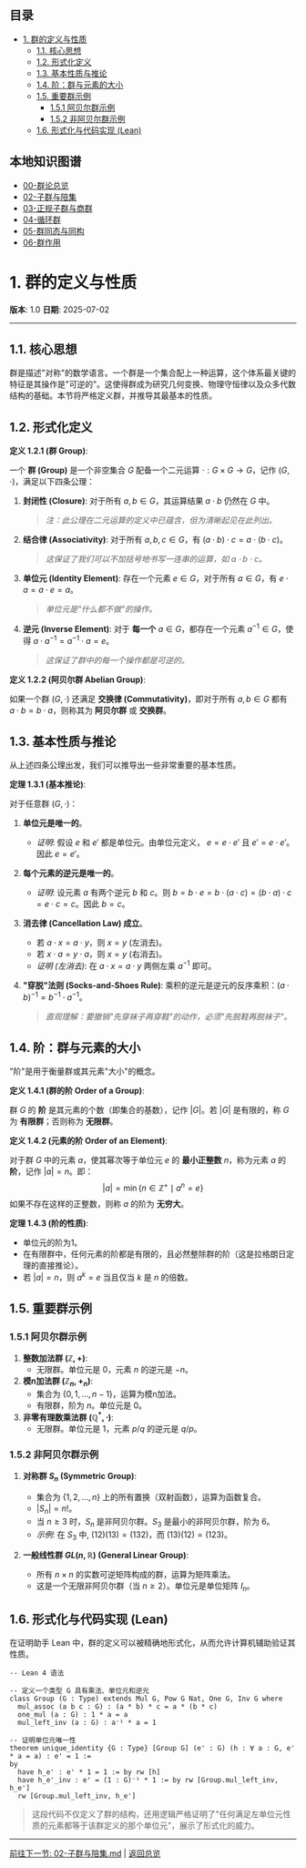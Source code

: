 <!-- 本地目录区块 -->
## 目录
- [1. 群的定义与性质](#1-群的定义与性质)
  - [1.1. 核心思想](#11-核心思想)
  - [1.2. 形式化定义](#12-形式化定义)
  - [1.3. 基本性质与推论](#13-基本性质与推论)
  - [1.4. 阶：群与元素的大小](#14-阶群与元素的大小)
  - [1.5. 重要群示例](#15-重要群示例)
    - [1.5.1 阿贝尔群示例](#151-阿贝尔群示例)
    - [1.5.2 非阿贝尔群示例](#152-非阿贝尔群示例)
  - [1.6. 形式化与代码实现 (Lean)](#16-形式化与代码实现-lean)

<!-- 本地知识图谱区块 -->
## 本地知识图谱
- [00-群论总览](./00-群论总览.md)
- [02-子群与陪集](./02-子群与陪集.md)
- [03-正规子群与商群](./03-正规子群与商群.md)
- [04-循环群](./04-循环群.md)
- [05-群同态与同构](./05-群同态与同构.md)
- [06-群作用](./06-群作用.md)

# 1. 群的定义与性质

**版本**: 1.0
**日期**: 2025-07-02

---

## 1.1. 核心思想

群是描述"对称"的数学语言。一个群是一个集合配上一种运算，这个体系最关键的特征是其操作是"可逆的"。这使得群成为研究几何变换、物理守恒律以及众多代数结构的基础。本节将严格定义群，并推导其最基本的性质。

## 1.2. 形式化定义

**定义 1.2.1 (群 Group)**:

一个 **群 (Group)** 是一个非空集合 $G$ 配备一个二元运算 $\cdot : G \times G \to G$，记作 $(G, \cdot)$，满足以下四条公理：

1. **封闭性 (Closure)**:
    对于所有 $a, b \in G$，其运算结果 $a \cdot b$ 仍然在 $G$ 中。
    > _注：此公理在二元运算的定义中已蕴含，但为清晰起见在此列出。_

2. **结合律 (Associativity)**:
    对于所有 $a, b, c \in G$，有 $(a \cdot b) \cdot c = a \cdot (b \cdot c)$。
    > _这保证了我们可以不加括号地书写一连串的运算，如 $a \cdot b \cdot c$。_

3. **单位元 (Identity Element)**:
    存在一个元素 $e \in G$，对于所有 $a \in G$，有 $e \cdot a = a \cdot e = a$。
    > _单位元是"什么都不做"的操作。_

4. **逆元 (Inverse Element)**:
    对于 **每一个** $a \in G$，都存在一个元素 $a^{-1} \in G$，使得 $a \cdot a^{-1} = a^{-1} \cdot a = e$。
    > _这保证了群中的每一个操作都是可逆的。_

**定义 1.2.2 (阿贝尔群 Abelian Group)**:

如果一个群 $(G, \cdot)$ 还满足 **交换律 (Commutativity)**，即对于所有 $a, b \in G$ 都有 $a \cdot b = b \cdot a$，则称其为 **阿贝尔群** 或 **交换群**。

## 1.3. 基本性质与推论

从上述四条公理出发，我们可以推导出一些非常重要的基本性质。

**定理 1.3.1 (基本推论)**:

对于任意群 $(G, \cdot)$：

1. **单位元是唯一的**。
    * _证明_: 假设 $e$ 和 $e'$ 都是单位元。由单位元定义， $e = e \cdot e'$ 且 $e' = e \cdot e'$。因此 $e=e'$。

2. **每个元素的逆元是唯一的**。
    * _证明_: 设元素 $a$ 有两个逆元 $b$ 和 $c$。则 $b = b \cdot e = b \cdot (a \cdot c) = (b \cdot a) \cdot c = e \cdot c = c$。因此 $b=c$。

3. **消去律 (Cancellation Law) 成立**。
    * 若 $a \cdot x = a \cdot y$，则 $x=y$ (左消去)。
    * 若 $x \cdot a = y \cdot a$，则 $x=y$ (右消去)。
    * _证明 (左消去)_: 在 $a \cdot x = a \cdot y$ 两侧左乘 $a^{-1}$ 即可。

4. **"穿脱"法则 (Socks-and-Shoes Rule)**:
    乘积的逆元是逆元的反序乘积：$(a \cdot b)^{-1} = b^{-1} \cdot a^{-1}$。
    > _直观理解：要撤销"先穿袜子再穿鞋"的动作，必须"先脱鞋再脱袜子"。_

## 1.4. 阶：群与元素的大小

"阶"是用于衡量群或其元素"大小"的概念。

**定义 1.4.1 (群的阶 Order of a Group)**:

群 $G$ 的 **阶** 是其元素的个数（即集合的基数），记作 $|G|$。若 $|G|$ 是有限的，称 $G$ 为 **有限群**；否则称为 **无限群**。

**定义 1.4.2 (元素的阶 Order of an Element)**:

对于群 $G$ 中的元素 $a$，使其幂次等于单位元 $e$ 的 **最小正整数** $n$，称为元素 $a$ 的 **阶**，记作 $|a| = n$。即：
$$
|a| = \min \{ n \in \mathbb{Z}^+ \mid a^n = e \}
$$
如果不存在这样的正整数，则称 $a$ 的阶为 **无穷大**。

**定理 1.4.3 (阶的性质)**:

* 单位元的阶为1。
* 在有限群中，任何元素的阶都是有限的，且必然整除群的阶（这是拉格朗日定理的直接推论）。
* 若 $|a| = n$，则 $a^k = e$  当且仅当 $k$ 是 $n$ 的倍数。

## 1.5. 重要群示例

### 1.5.1 阿贝尔群示例

1. **整数加法群 $(\mathbb{Z}, +)$**:
    * 无限群。单位元是 0，元素 $n$ 的逆元是 $-n$。
2. **模n加法群 $(\mathbb{Z}_n, +_n)$**:
    * 集合为 $\{0, 1, \dots, n-1\}$，运算为模n加法。
    * 有限群，阶为 $n$。单位元是 0。
3. **非零有理数乘法群 $(\mathbb{Q}^* , \cdot)$**:
    * 无限群。单位元是 1，元素 $p/q$ 的逆元是 $q/p$。

### 1.5.2 非阿贝尔群示例

1. **对称群 $S_n$ (Symmetric Group)**:
    * 集合为 $\{1, 2, \dots, n\}$ 上的所有置换（双射函数），运算为函数复合。
    * $|S_n| = n!$。
    * 当 $n \ge 3$ 时，$S_n$ 是非阿贝尔群。$S_3$ 是最小的非阿贝尔群，阶为 6。
    * _示例_: 在 $S_3$ 中, $(12)(13) = (132)$，而 $(13)(12)=(123)$。

2. **一般线性群 $GL(n, \mathbb{R})$ (General Linear Group)**:
    * 所有 $n \times n$ 的实数可逆矩阵构成的群，运算为矩阵乘法。
    * 这是一个无限非阿贝尔群（当 $n \ge 2$）。单位元是单位矩阵 $I_n$。

## 1.6. 形式化与代码实现 (Lean)

在证明助手 Lean 中，群的定义可以被精确地形式化，从而允许计算机辅助验证其性质。

```lean
-- Lean 4 语法

-- 定义一个类型 G 具有乘法、单位元和逆元
class Group (G : Type) extends Mul G, Pow G Nat, One G, Inv G where
  mul_assoc (a b c : G) : (a * b) * c = a * (b * c)
  one_mul (a : G) : 1 * a = a
  mul_left_inv (a : G) : a⁻¹ * a = 1

-- 证明单位元唯一性
theorem unique_identity {G : Type} [Group G] (e' : G) (h : ∀ a : G, e' * a = a) : e' = 1 :=
by
  have h_e' : e' * 1 = 1 := by rw [h]
  have h_e'_inv : e' = (1 : G)⁻¹ * 1 := by rw [Group.mul_left_inv, h_e']
  rw [Group.mul_left_inv, h_e']

```

> 这段代码不仅定义了群的结构，还用逻辑严格证明了"任何满足左单位元性质的元素都等于该群定义的那个单位元"，展示了形式化的威力。

---
[前往下一节: 02-子群与陪集.md](./02-子群与陪集.md) | [返回总览](./00-群论总览.md)
